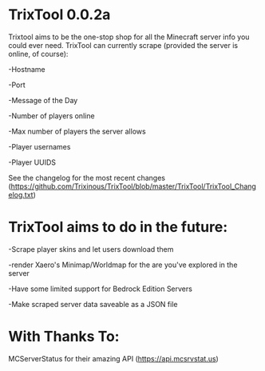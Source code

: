 # TrixTool 0.0.2a
Trixtool aims to be the one-stop shop for all the Minecraft server info you could ever need. TrixTool can currently scrape (provided the server is online, of course): 

-Hostname 

-Port 

-Message of the Day

-Number of players online

-Max number of players the server allows

-Player usernames

-Player UUIDS

See the changelog for the most recent changes (https://github.com/Trixinous/TrixTool/blob/master/TrixTool/TrixTool_Changelog.txt)

# TrixTool aims to do in the future:

-Scrape player skins and let users download them

-render Xaero's Minimap/Worldmap for the are you've explored in the server

-Have some limited support for Bedrock Edition Servers

-Make scraped server data saveable as a JSON file

# With Thanks To:
MCServerStatus for their amazing API (https://api.mcsrvstat.us)
